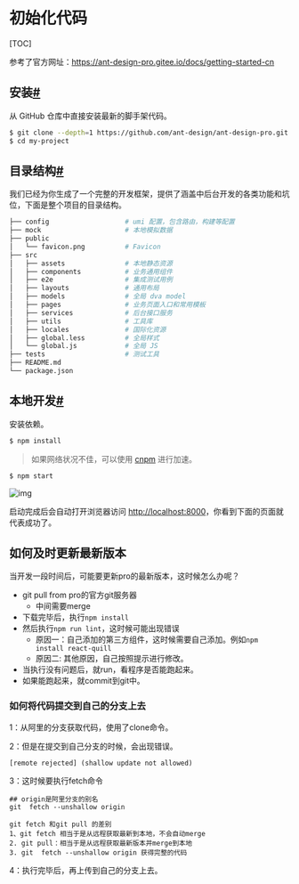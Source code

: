 # 初始化代码

[TOC]



参考了官方网址：https://ant-design-pro.gitee.io/docs/getting-started-cn



## 安装[#](https://ant-design-pro.gitee.io/docs/getting-started-cn#%E5%AE%89%E8%A3%85)

从 GitHub 仓库中直接安装最新的脚手架代码。

```bash
$ git clone --depth=1 https://github.com/ant-design/ant-design-pro.git my-project
$ cd my-project
```

## 目录结构[#](https://ant-design-pro.gitee.io/docs/getting-started-cn#%E7%9B%AE%E5%BD%95%E7%BB%93%E6%9E%84)

我们已经为你生成了一个完整的开发框架，提供了涵盖中后台开发的各类功能和坑位，下面是整个项目的目录结构。

```bash
├── config                   # umi 配置，包含路由，构建等配置
├── mock                     # 本地模拟数据
├── public
│   └── favicon.png          # Favicon
├── src
│   ├── assets               # 本地静态资源
│   ├── components           # 业务通用组件
│   ├── e2e                  # 集成测试用例
│   ├── layouts              # 通用布局
│   ├── models               # 全局 dva model
│   ├── pages                # 业务页面入口和常用模板
│   ├── services             # 后台接口服务
│   ├── utils                # 工具库
│   ├── locales              # 国际化资源
│   ├── global.less          # 全局样式
│   └── global.js            # 全局 JS
├── tests                    # 测试工具
├── README.md
└── package.json
```

## 本地开发[#](https://ant-design-pro.gitee.io/docs/getting-started-cn#%E6%9C%AC%E5%9C%B0%E5%BC%80%E5%8F%91)

安装依赖。

```bash
$ npm install
```

> 如果网络状况不佳，可以使用 [cnpm](https://cnpmjs.org/) 进行加速。

```bash
$ npm start
```

![img](https://gw.alipayobjects.com/zos/rmsportal/uHAzKpIQDMGdmjIxZLOV.png)

启动完成后会自动打开浏览器访问 [http://localhost:8000](http://localhost:8000/)，你看到下面的页面就代表成功了。



## 如何及时更新最新版本

当开发一段时间后，可能要更新pro的最新版本，这时候怎么办呢？

* git pull from pro的官方git服务器
  * 中间需要merge
* 下载完毕后，执行`npm install`
* 然后执行`npm run lint`，这时候可能出现错误
  * 原因一：自己添加的第三方组件，这时候需要自己添加。例如`npm install react-quill`
  * 原因二: 其他原因，自己按照提示进行修改。
* 当执行没有问题后，就run，看程序是否能跑起来。
* 如果能跑起来，就commit到git中。



### 如何将代码提交到自己的分支上去

1：从阿里的分支获取代码，使用了clone命令。

2：但是在提交到自己分支的时候，会出现错误。

```
[remote rejected] (shallow update not allowed)
```

3：这时候要执行fetch命令

```
## origin是阿里分支的别名
git  fetch --unshallow origin
```

```
git fetch 和git pull 的差别
1、git fetch 相当于是从远程获取最新到本地，不会自动merge
2. git pull：相当于是从远程获取最新版本并merge到本地
3. git  fetch --unshallow origin 获得完整的代码
```

4：执行完毕后，再上传到自己的分支上去。







